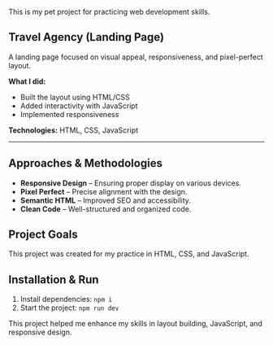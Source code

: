 This is my pet project for practicing web development skills.

## Travel Agency (Landing Page)

A landing page focused on visual appeal, responsiveness, and pixel-perfect layout.

**What I did:**
- Built the layout using HTML/CSS
- Added interactivity with JavaScript
- Implemented responsiveness

**Technologies:** HTML, CSS, JavaScript

---

## Approaches & Methodologies

- **Responsive Design** – Ensuring proper display on various devices.
- **Pixel Perfect** – Precise alignment with the design.
- **Semantic HTML** – Improved SEO and accessibility.
- **Clean Code** – Well-structured and organized code.

## Project Goals

This project was created for my practice in HTML, CSS, and JavaScript.

## Installation & Run

1. Install dependencies: `npm i`
2. Start the project: `npm run dev`

This project helped me enhance my skills in layout building, JavaScript, and responsive design.

